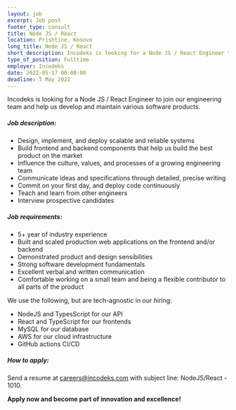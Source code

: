```yaml
---
layout: job 
excerpt: Job post 
footer_type: consult
title: Node JS / React
location: Prishtine, Kosovo
long_title: Node JS / React
short_description: Incodeks is looking for a Node JS / React Engineer to join our engineering team and help us develop and maintain various software products. 
type_of_position: Fulltime
employer: Incodeks
date: 2022-05-17 00:00:00
deadline: 3 May 2022
---
```


Incodeks is looking for a Node JS / React Engineer to join our engineering team and help us develop and maintain various software products.

##### Job description:

- Design, implement, and deploy scalable and reliable systems
- Build frontend and backend components that help us build the best product on the market
- Influence the culture, values, and processes of a growing engineering team
- Communicate ideas and specifications through detailed, precise writing
- Commit on your first day, and deploy code continuously
- Teach and learn from other engineers
- Interview prospective candidates

##### Job requirements:

- 5+ year of industry experience
- Built and scaled production web applications on the frontend and/or backend
- Demonstrated product and design sensibilities
- Strong software development fundamentals
- Excellent verbal and written communication
- Comfortable working on a small team and being a flexible contributor to all parts of the product

We use the following, but are tech-agnostic in our hiring:
- NodeJS and TypesScript for our API
- React and TypeScript for our frontends
- MySQL for our database
- AWS for our cloud infrastructure
- GitHub actions CI/CD

##### How to apply: 

Send a resume at <a href="mailto:careers@incodeks.com?subject= NodeJS/React - 1010" style="color:#5C46F9 !important">careers@incodeks.com</a> with subject line: NodeJS/React - 1010.

<p style="font-weight: bold">Apply now and become part of innovation and excellence!</p>